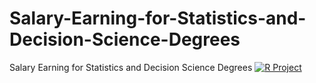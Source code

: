 # Salary-Earning-for-Statistics-and-Decision-Science-Degrees
Salary Earning for Statistics and Decision Science Degrees
[![R Project](https://img.shields.io/badge/R%20Project-green.svg)](https://www.r-project.org/)

